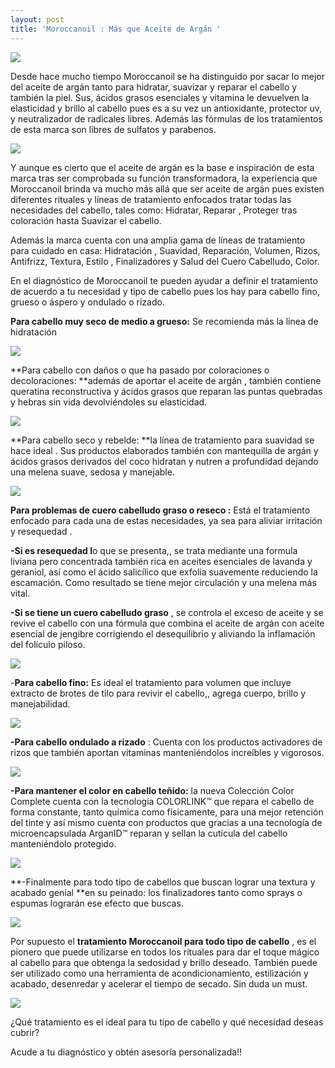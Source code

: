 ```yaml
---
layout: post
title: 'Moroccanoil : Más que Aceite de Argán '
---
```

![](/img/uploads/moroccan.jpg)

Desde hace mucho tiempo Moroccanoil se ha distinguido por sacar lo mejor del aceite de argán tanto para hidratar, suavizar y reparar el cabello y también la piel. Sus, ácidos grasos esenciales y vitamina le devuelven la elasticidad y brillo al cabello pues es a su vez un antioxidante, protector uv, y neutralizador de radicales libres. Además las fórmulas de los tratamientos de esta marca son libres de sulfatos y parabenos. 

![](/img/uploads/morrocanoil-nuevos-productos.jpg)

Y aunque es cierto que el aceite de argán es la base e inspiración de esta marca tras ser comprobada su función transformadora,  la experiencia que Moroccanoil brinda va mucho más allá que ser aceite de argán pues existen diferentes rituales y líneas de tratamiento  enfocados tratar todas las necesidades del cabello, tales como: Hidratar, Reparar , Proteger tras coloración hasta Suavizar el cabello.

Además la marca cuenta con una amplia gama de líneas de tratamiento para cuidado en casa: Hidratación , Suavidad, Reparación, Volumen, Rizos, Antifrizz, Textura, Estilo , Finalizadores y Salud del Cuero Cabelludo, Color.

En el diagnóstico de Moroccanoil te pueden ayudar a definir el tratamiento de acuerdo a tu necesidad y tipo de cabello pues los hay para cabello fino, grueso o áspero y ondulado o rizado.

**Para cabello muy seco de medio a grueso:** Se recomienda más la línea de hidratación 

![](/img/uploads/moroccanoil-hydration-eduardosouto1.jpg)

**Para cabello con daños o que ha pasado por coloraciones o decoloraciones: **además de aportar el aceite de argán , también contiene queratina reconstructiva y ácidos grasos que reparan las puntas quebradas  y hebras sin vida devolviéndoles su elasticidad.

![](/img/uploads/reparacion.jpg)

**Para cabello seco y rebelde: **la línea de tratamiento para suavidad se hace ideal . Sus productos elaborados también con mantequilla de argán y ácidos grasos derivados del coco hidratan y nutren a profundidad dejando una melena suave, sedosa y manejable. 

![](/img/uploads/suavidad.jpg)

**Para problemas de cuero cabelludo graso o reseco :** Está el tratamiento enfocado para cada una de estas necesidades, ya sea para aliviar irritación y resequedad .

**\-Si es resequedad l**o que se presenta,, se trata mediante una formula liviana pero concentrada también rica en aceites esenciales de lavanda y geraniol, así como el ácido salicílico que exfolia suavemente reduciendo la escamación. Como resultado se tiene mejor circulación y una melena más vital.

**\-Si se tiene un cuero cabelludo graso** , se controla el exceso de aceite y se revive el cabello con una fórmula que combina el aceite de argán con aceite esencial de jengibre corrigiendo el desequilibrio y aliviando la inflamación del folículo piloso.

![](/img/uploads/l-dryoilytreament-moroccanoil-1.jpg)

\-**Para cabello fino:** Es ideal el tratamiento para volumen que incluye extracto de brotes de tilo para revivir el cabello,, agrega cuerpo, brillo y manejabilidad.

![](/img/uploads/volumen.jpg)

**\-Para cabello ondulado a rizado** : Cuenta con los productos activadores de rizos que también aportan vitaminas manteniéndolos increíbles y vigorosos. 

![](/img/uploads/rizos.jpg)

**\-Para mantener el color en cabello teñido:**  la nueva Colección Color Complete  cuenta con  la tecnología COLORLINK™ que repara el cabello de forma constante, tanto química como físicamente, para una mejor retención del tinte y así mismo cuenta con productos que gracias a una tecnología de microencapsulada ArganID™ reparan y sellan la cutícula del cabello manteniéndolo protegido.

![](/img/uploads/color.jpg)

**\-Finalmente para todo tipo de cabellos que buscan lograr una textura y acabado genial **en su peinado: los finalizadores tanto como sprays o espumas lograrán ese efecto que buscas. 

![](/img/uploads/finalizacion.jpg)

Por supuesto el **tratamiento Moroccanoil para todo tipo de cabello** , es el pionero que puede utilizarse en todos los rituales para dar el toque mágico al cabello para que obtenga la sedosidad y brillo deseado. También puede ser utilizado como una herramienta de acondicionamiento, estilización y acabado, desenredar y acelerar el tiempo de secado. Sin duda un must.

![](/img/uploads/moroccan.jpg)

¿Qué tratamiento es el ideal para tu tipo de cabello y qué necesidad deseas cubrir?

Acude a tu diagnóstico y obtén asesoría personalizada!!
